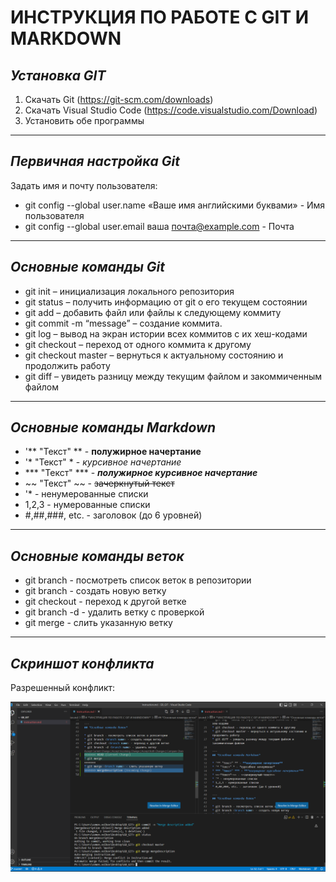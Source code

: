 # **ИНСТРУКЦИЯ ПО РАБОТЕ С GIT И MARKDOWN**

## *Установка GIT*

1. Скачать Git (https://git-scm.com/downloads)
2. Скачать Visual Studio Code (https://code.visualstudio.com/Download)
3. Установить обе программы

---
## *Первичная настройка Git*

Задать имя и почту пользователя:

* git config --global user.name «Ваше имя английскими буквами» - Имя пользователя
* git config --global user.email ваша почта@example.com - Почта

---
## *Основные команды Git*

* git init – инициализация локального репозитория
* git status – получить информацию от git о его текущем состоянии
* git add – добавить файл или файлы к следующему коммиту
* git commit -m “message” – создание коммита.
* git log – вывод на экран истории всех коммитов с их хеш-кодами
* git checkout – переход от одного коммита к другому
* git checkout master – вернуться к актуальному состоянию и продолжить работу
* git diff – увидеть разницу между текущим файлом и закоммиченным файлом

---
## *Основные команды Markdown*

* '** "Текст" ** - **полужирное начертание**
* '* "Текст" * - *курсивное начертание*
* *** "Текст" *** - ***полужирное курсивное начертание***
* ~~ "Текст" ~~ - ~~зачеркнутый текст~~
* '* - ненумерованные списки
* 1,2,3 - нумерованные списки
* #,##,###, etc. - заголовок (до 6 уровней)

---
## *Основные команды веток*

* git branch - посмотреть список веток в репозитории
* git branch <branch name> - создать новую ветку
* git checkout <branch name> - переход к другой ветке
* git branch -d <branch name> - удалить ветку с проверкой
* git merge <branch name> - слить указанную ветку

---
## *Скриншот конфликта*

Разрешенный конфликт:

![Oops!](Conflict.png)


